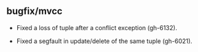 ## bugfix/mvcc

* Fixed a loss of tuple after a conflict exception (gh-6132).

* Fixed a segfault in update/delete of the same tuple (gh-6021).
